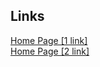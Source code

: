 ## Links

<a href="https://pet-cappadochia.web.app">Home Page [1 link]</a> \
<a href="https://pet-cappadochia.firebaseapp.com">Home Page [2 link]</a>
